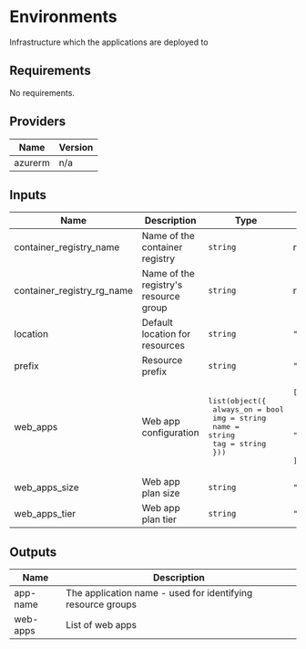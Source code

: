 # Environments

Infrastructure which the applications are deployed to

## Requirements

No requirements.

## Providers

| Name | Version |
|------|---------|
| azurerm | n/a |

## Inputs

| Name | Description | Type | Default | Required |
|------|-------------|------|---------|:--------:|
| container\_registry\_name | Name of the container registry | `string` | n/a | yes |
| container\_registry\_rg\_name | Name of the registry's resource group | `string` | n/a | yes |
| location | Default location for resources | `string` | `"uksouth"` | no |
| prefix | Resource prefix | `string` | `"vcsep-wa"` | no |
| web\_apps | Web app configuration | <pre>list(object({<br>    always_on = bool<br>    img = string<br>    name = string<br>    tag = string<br>  }))</pre> | <pre>[<br>  {<br>    "always_on": true,<br>    "img": "hello-world",<br>    "name": "hello-world",<br>    "tag": "latest"<br>  }<br>]</pre> | no |
| web\_apps\_size | Web app plan size | `string` | `"S1"` | no |
| web\_apps\_tier | Web app plan tier | `string` | `"Standard"` | no |

## Outputs

| Name | Description |
|------|-------------|
| app-name | The application name - used for identifying resource groups |
| web-apps | List of web apps |

